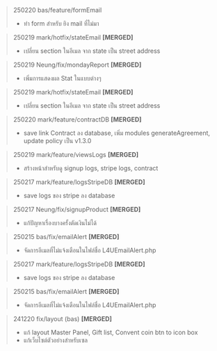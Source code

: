 >250220 bas/feature/formEmail
>- ทำ form สำหรับ ยิง mail ที่ไม่มา

>250219 mark/hotfix/stateEmail **[MERGED]**
>- เปลี่ยน section ในอีเมล จาก state เป็น street address

>250219 Neung/fix/mondayReport **[MERGED]**
>- เพิ่มการแสดงผล Stat ในแบบต่างๆ

>250219 mark/hotfix/stateEmail **[MERGED]**
>- เปลี่ยน section ในอีเมล จาก state เป็น street address

>250220 mark/feature/contractDB **[MERGED]**
>- save link Contract ลง database, เพิ่ม modules generateAgreement, update policy เป็น v1.3.0

>250219 mark/feature/viewsLogs **[MERGED]**
>- สร้างหน้าสำหรับดู signup logs, stripe logs, contract

>250217 mark/feature/logsStripeDB **[MERGED]**
>- save logs ของ stripe ลง database

>250217 Neung/fix/signupProduct **[MERGED]**
>- แก้ปัญหาเรื่องบางครั้งตัดเงินไม่ได้

>250215 bas/fix/emailAlert **[MERGED]**
>- จัดการอีเมลที่ไม่แจ้งเตือนในไฟล์ชื่อ L4UEmailAlert.php

>250217 mark/feature/logsStripeDB **[MERGED]**
>- save logs ของ stripe ลง database

>250215 bas/fix/emailAlert **[MERGED]**
>- จัดการอีเมลที่ไม่แจ้งเตือนในไฟล์ชื่อ L4UEmailAlert.php

>241220 fix/layout (bas) **[MERGED]**
>- แก้ layout Master Panel, Gift list, Convent coin btn to icon box 
>- แก้เว็บไซต์ตัวอย่างสำหรับเซล